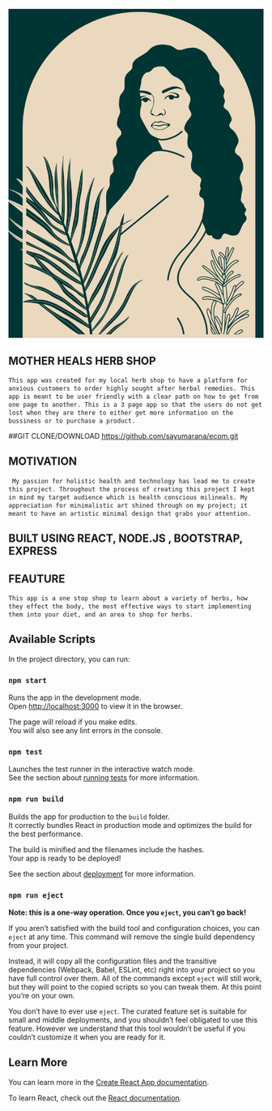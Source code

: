 ![MOTHER HEALS HERB SHOP](client/public/images/logo.jpeg "Logo")

## MOTHER HEALS HERB SHOP
    This app was created for my local herb shop to have a platform for anxious customers to order highly sought after herbal remedies. This app is meant to be user friendly with a clear path on how to get from one page to another. This is a 3 page app so that the users do not get lost when they are there to either get more information on the bussiness or to purchase a product.

##GIT CLONE/DOWNLOAD
 https://github.com/sayumarana/ecom.git
    

## MOTIVATION
     My passion for holistic health and technology has lead me to create this project. Throughout the process of creating this project I kept in mind my target audience which is health conscious milineals. My appreciation for minimalistic art shined through on my project; it meant to have an artistic minimal design that grabs your attention.


## BUILT USING REACT, NODE.JS , BOOTSTRAP, EXPRESS
## FEAUTURE
    This app is a one stop shop to learn about a variety of herbs, how they effect the body, the most effective ways to start implementing them into your diet, and an area to shop for herbs. 

## Available Scripts

In the project directory, you can run:

### `npm start`

Runs the app in the development mode.<br>
Open [http://localhost:3000](http://localhost:3000) to view it in the browser.

The page will reload if you make edits.<br>
You will also see any lint errors in the console.

### `npm test`

Launches the test runner in the interactive watch mode.<br>
See the section about [running tests](https://facebook.github.io/create-react-app/docs/running-tests) for more information.

### `npm run build`

Builds the app for production to the `build` folder.<br>
It correctly bundles React in production mode and optimizes the build for the best performance.

The build is minified and the filenames include the hashes.<br>
Your app is ready to be deployed!

See the section about [deployment](https://facebook.github.io/create-react-app/docs/deployment) for more information.

### `npm run eject`

**Note: this is a one-way operation. Once you `eject`, you can’t go back!**

If you aren’t satisfied with the build tool and configuration choices, you can `eject` at any time. This command will remove the single build dependency from your project.

Instead, it will copy all the configuration files and the transitive dependencies (Webpack, Babel, ESLint, etc) right into your project so you have full control over them. All of the commands except `eject` will still work, but they will point to the copied scripts so you can tweak them. At this point you’re on your own.

You don’t have to ever use `eject`. The curated feature set is suitable for small and middle deployments, and you shouldn’t feel obligated to use this feature. However we understand that this tool wouldn’t be useful if you couldn’t customize it when you are ready for it.

## Learn More

You can learn more in the [Create React App documentation](https://facebook.github.io/create-react-app/docs/getting-started).

To learn React, check out the [React documentation](https://reactjs.org/).